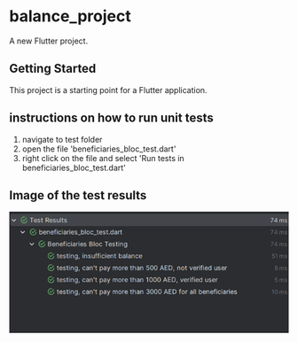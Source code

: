 # balance_project

A new Flutter project.

## Getting Started

This project is a starting point for a Flutter application.

## instructions on how to run unit tests
1. navigate to test folder
2. open the file 'beneficiaries_bloc_test.dart'
3. right click on the file and select 'Run tests in beneficiaries_bloc_test.dart'

## Image of the test results
![test results](assets/images/png/test_results.png)
